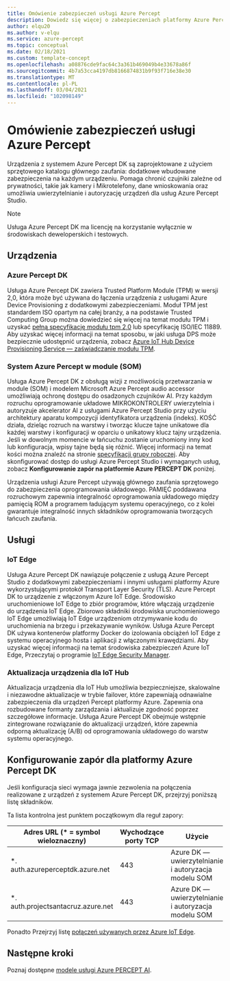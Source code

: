 ```yaml
---
title: Omówienie zabezpieczeń usługi Azure Percept
description: Dowiedz się więcej o zabezpieczeniach platformy Azure Percept
author: elqu20
ms.author: v-elqu
ms.service: azure-percept
ms.topic: conceptual
ms.date: 02/18/2021
ms.custom: template-concept
ms.openlocfilehash: a08876cde9fac64c3a361b469049b4e33678a86f
ms.sourcegitcommit: 4b7a53cca4197db8166874831b9f93f716e38e30
ms.translationtype: MT
ms.contentlocale: pl-PL
ms.lasthandoff: 03/04/2021
ms.locfileid: "102098149"
---
```

# <a name="azure-percept-security-overview"></a>Omówienie zabezpieczeń usługi Azure Percept

Urządzenia z systemem Azure Percept DK są zaprojektowane z użyciem sprzętowego katalogu głównego zaufania: dodatkowe wbudowane zabezpieczenia na każdym urządzeniu. Pomaga chronić czujniki zależne od prywatności, takie jak kamery i Mikrotelefony, dane wnioskowania oraz umożliwia uwierzytelnianie i autoryzację urządzeń dla usług Azure Percept Studio.

> [!NOTE]
> Usługa Azure Percept DK ma licencję na korzystanie wyłącznie w środowiskach deweloperskich i testowych.

## <a name="devices"></a>Urządzenia

### <a name="azure-percept-dk"></a>Azure Percept DK

Usługa Azure Percept DK zawiera Trusted Platform Module (TPM) w wersji 2,0, która może być używana do łączenia urządzenia z usługami Azure Device Provisioning z dodatkowymi zabezpieczeniami. Moduł TPM jest standardem ISO opartym na całej branży, a na podstawie Trusted Computing Group można dowiedzieć się więcej na temat modułu TPM i uzyskać [pełną specyfikację modułu tpm 2,0](https://trustedcomputinggroup.org/resource/tpm-library-specification/) lub specyfikację ISO/IEC 11889. Aby uzyskać więcej informacji na temat sposobu, w jaki usługa DPS może bezpiecznie udostępnić urządzenia, zobacz [Azure IoT Hub Device Provisioning Service — zaświadczanie modułu TPM](https://docs.microsoft.com/azure/iot-dps/concepts-tpm-attestation).

### <a name="azure-percept-system-on-module-som"></a>System Azure Percept w module (SOM)

Usługa Azure Percept DK z obsługą wizji z możliwością przetwarzania w module (SOM) i modelem Microsoft Azure Percept audio accessor umożliwiają ochronę dostępu do osadzonych czujników AI. Przy każdym rozruchu oprogramowanie układowe MIKROKONTROLERY uwierzytelnia i autoryzuje akcelerator AI z usługami Azure Percept Studio przy użyciu architektury aparatu kompozycji identyfikatora urządzenia (indeks). KOŚĆ działa, dzieląc rozruch na warstwy i tworząc klucze tajne unikatowe dla każdej warstwy i konfiguracji w oparciu o unikatowy klucz tajny urządzenia. Jeśli w dowolnym momencie w łańcuchu zostanie uruchomiony inny kod lub konfiguracja, wpisy tajne będą się różnić. Więcej informacji na temat kości można znaleźć na stronie [specyfikacji grupy roboczej](https://trustedcomputinggroup.org/work-groups/dice-architectures/). Aby skonfigurować dostęp do usługi Azure Percept Studio i wymaganych usług, zobacz **Konfigurowanie zapór na platformie Azure PERCEPT DK** poniżej.

Urządzenia usługi Azure Percept używają głównego zaufania sprzętowego do zabezpieczenia oprogramowania układowego. PAMIĘĆ poddawana rozruchowym zapewnia integralność oprogramowania układowego między pamięcią ROM a programem ładującym systemu operacyjnego, co z kolei gwarantuje integralność innych składników oprogramowania tworzących łańcuch zaufania.

## <a name="services"></a>Usługi

### <a name="iot-edge"></a>IoT Edge

Usługa Azure Percept DK nawiązuje połączenie z usługą Azure Percept Studio z dodatkowymi zabezpieczeniami i innymi usługami platformy Azure wykorzystującymi protokół Transport Layer Security (TLS). Azure Percept DK to urządzenie z włączonym Azure IoT Edge. Środowisko uruchomieniowe IoT Edge to zbiór programów, które włączają urządzenie do urządzenia IoT Edge. Zbiorowo składniki środowiska uruchomieniowego IoT Edge umożliwiają IoT Edge urządzeniom otrzymywanie kodu do uruchomienia na brzegu i przekazywanie wyników. Usługa Azure Percept DK używa kontenerów platformy Docker do izolowania obciążeń IoT Edge z systemu operacyjnego hosta i aplikacji z włączonymi krawędziami. Aby uzyskać więcej informacji na temat środowiska zabezpieczeń Azure IoT Edge, Przeczytaj o programie [IoT Edge Security Manager](https://docs.microsoft.com/azure/iot-edge/iot-edge-security-manager?view=iotedge-2018-06).

### <a name="device-update-for-iot-hub"></a>Aktualizacja urządzenia dla IoT Hub

Aktualizacja urządzenia dla IoT Hub umożliwia bezpieczniejsze, skalowalne i niezawodne aktualizacje w trybie failover, które zapewniają odnawialne zabezpieczenia dla urządzeń Percept platformy Azure. Zapewnia ona rozbudowane formanty zarządzania i aktualizuje zgodność poprzez szczegółowe informacje. Usługa Azure Percept DK obejmuje wstępnie zintegrowane rozwiązanie do aktualizacji urządzeń, które zapewnia odporną aktualizację (A/B) od oprogramowania układowego do warstw systemu operacyjnego.

<!---I think the below topics need to be somewhere else, (i.e. not on the main page)
--->

## <a name="configuring-firewalls-for-azure-percept-dk"></a>Konfigurowanie zapór dla platformy Azure Percept DK

Jeśli konfiguracja sieci wymaga jawnie zezwolenia na połączenia realizowane z urządzeń z systemem Azure Percept DK, przejrzyj poniższą listę składników.

Ta lista kontrolna jest punktem początkowym dla reguł zapory:

|Adres URL (* = symbol wieloznaczny) |Wychodzące porty TCP|    Użycie|
|-------------------|------------------|---------|
|*. auth.azureperceptdk.azure.net|   443|    Azure DK — uwierzytelnianie i autoryzacja modelu SOM|
|*. auth.projectsantacruz.azure.net| 443|    Azure DK — uwierzytelnianie i autoryzacja modelu SOM|

Ponadto Przejrzyj listę [połączeń używanych przez Azure IoT Edge](https://docs.microsoft.com/azure/iot-edge/production-checklist?view=iotedge-2018-06#allow-connections-from-iot-edge-devices).

<!---
## Additional Recommendations for Deployment to Production

Azure Percept DK offers a great variety of security capabilities out of the box. In addition to those powerful security features included in the current release, Microsoft also suggests the following guidelines when considering production deployments:

- Strong physical protection of the device itself
- Ensuring data at rest encryption is enabled
- Continuously monitoring the device posture and quickly responding to alerts
- Limiting the number of administrators who have access to the device
--->


## <a name="next-steps"></a>Następne kroki

Poznaj dostępne [modele usługi Azure PERCEPT AI](./overview-ai-models.md).
